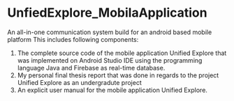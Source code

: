 # UnfiedExplore_MobilaApplication
An all-in-one communication system build for an android based mobile platform
This includes following components:
1. The complete source code of the mobile application Unified Explore that was implemented on Android Studio IDE using the programming language Java and Firebase as real-time database.
2. My personal final thesis report that was done in regards to the project Unified Explore as an undergradute project
3. An explicit user manual for the mobile application Unified Explore.
